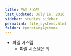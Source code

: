 ```yaml
---
title: 파일 시스템 
last_updated: July 16, 2016
sidebar: studies_sidebar
permalink: file_systems.html
folder: OperatingSystems
---
```


* 파일 시스템
    * 파일 시스템은 뭐
    